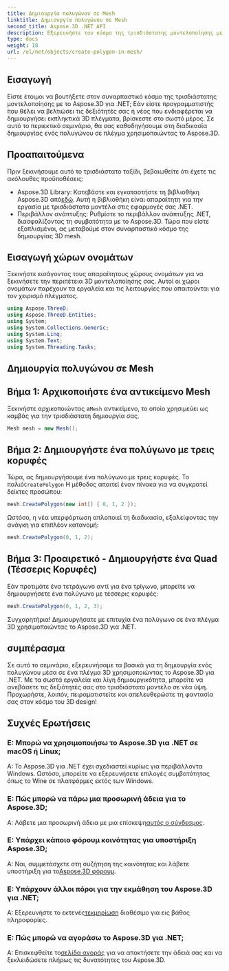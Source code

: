 ```yaml
---
title: Δημιουργία πολυγώνου σε Mesh
linktitle: Δημιουργία πολυγώνου σε Mesh
second_title: Aspose.3D .NET API
description: Εξερευνήστε τον κόσμο της τρισδιάστατης μοντελοποίησης με το Aspose.3D για .NET. Δημιουργήστε εκπληκτικά πολύγωνα σε πλέγματα χωρίς κόπο. Κάντε λήψη τώρα για μια καθηλωτική εμπειρία ανάπτυξης!
type: docs
weight: 18
url: /el/net/objects/create-polygon-in-mesh/
---
```

## Εισαγωγή
Είστε έτοιμοι να βουτήξετε στον συναρπαστικό κόσμο της τρισδιάστατης μοντελοποίησης με το Aspose.3D για .NET; Εάν είστε προγραμματιστής που θέλει να βελτιώσει τις δεξιότητές σας ή νέος που ενδιαφέρεται να δημιουργήσει εκπληκτικά 3D πλέγματα, βρίσκεστε στο σωστό μέρος. Σε αυτό το περιεκτικό σεμινάριο, θα σας καθοδηγήσουμε στη διαδικασία δημιουργίας ενός πολυγώνου σε πλέγμα χρησιμοποιώντας το Aspose.3D.
## Προαπαιτούμενα
Πριν ξεκινήσουμε αυτό το τρισδιάστατο ταξίδι, βεβαιωθείτε ότι έχετε τις ακόλουθες προϋποθέσεις:
-  Aspose.3D Library: Κατεβάστε και εγκαταστήστε τη βιβλιοθήκη Aspose.3D από[εδώ](https://releases.aspose.com/3d/net/). Αυτή η βιβλιοθήκη είναι απαραίτητη για την εργασία με τρισδιάστατα μοντέλα στις εφαρμογές σας .NET.
- Περιβάλλον ανάπτυξης: Ρυθμίστε το περιβάλλον ανάπτυξης .NET, διασφαλίζοντας τη συμβατότητα με το Aspose.3D.
Τώρα που είστε εξοπλισμένοι, ας μεταβούμε στον συναρπαστικό κόσμο της δημιουργίας 3D mesh.
## Εισαγωγή χώρων ονομάτων
Ξεκινήστε εισάγοντας τους απαραίτητους χώρους ονομάτων για να ξεκινήσετε την περιπέτεια 3D μοντελοποίησης σας. Αυτοί οι χώροι ονομάτων παρέχουν τα εργαλεία και τις λειτουργίες που απαιτούνται για τον χειρισμό πλέγματος.
```csharp
using Aspose.ThreeD;
using Aspose.ThreeD.Entities;
using System;
using System.Collections.Generic;
using System.Linq;
using System.Text;
using System.Threading.Tasks;
```
## Δημιουργία πολυγώνου σε Mesh
## Βήμα 1: Αρχικοποιήστε ένα αντικείμενο Mesh
 Ξεκινήστε αρχικοποιώντας a`Mesh` αντικείμενο, το οποίο χρησιμεύει ως καμβάς για την τρισδιάστατη δημιουργία σας.
```csharp
Mesh mesh = new Mesh();
```
## Βήμα 2: Δημιουργήστε ένα πολύγωνο με τρεις κορυφές
 Τώρα, ας δημιουργήσουμε ένα πολύγωνο με τρεις κορυφές. Το παλιό`CreatePolygon` Η μέθοδος απαιτεί έναν πίνακα για να συγκρατεί δείκτες προσώπου:
```csharp
mesh.CreatePolygon(new int[] { 0, 1, 2 });
```
Ωστόσο, η νέα υπερφόρτωση απλοποιεί τη διαδικασία, εξαλείφοντας την ανάγκη για επιπλέον κατανομή:
```csharp
mesh.CreatePolygon(0, 1, 2);
```
## Βήμα 3: Προαιρετικό - Δημιουργήστε ένα Quad (Τέσσερις Κορυφές)
Εάν προτιμάτε ένα τετράγωνο αντί για ένα τρίγωνο, μπορείτε να δημιουργήσετε ένα πολύγωνο με τέσσερις κορυφές:
```csharp
mesh.CreatePolygon(0, 1, 2, 3);
```
Συγχαρητήρια! Δημιουργήσατε με επιτυχία ένα πολύγωνο σε ένα πλέγμα 3D χρησιμοποιώντας το Aspose.3D για .NET.
## συμπέρασμα
Σε αυτό το σεμινάριο, εξερευνήσαμε τα βασικά για τη δημιουργία ενός πολυγώνου μέσα σε ένα πλέγμα 3D χρησιμοποιώντας το Aspose.3D για .NET. Με τα σωστά εργαλεία και λίγη δημιουργικότητα, μπορείτε να ανεβάσετε τις δεξιότητές σας στο τρισδιάστατο μοντέλο σε νέα ύψη. Προχωρήστε, λοιπόν, πειραματιστείτε και απελευθερώστε τη φαντασία σας στον κόσμο του 3D design!
## Συχνές Ερωτήσεις
### Ε: Μπορώ να χρησιμοποιήσω το Aspose.3D για .NET σε macOS ή Linux;
Α: Το Aspose.3D για .NET έχει σχεδιαστεί κυρίως για περιβάλλοντα Windows. Ωστόσο, μπορείτε να εξερευνήσετε επιλογές συμβατότητας όπως το Wine σε πλατφόρμες εκτός των Windows.
### Ε: Πώς μπορώ να πάρω μια προσωρινή άδεια για το Aspose.3D;
 Α: Λάβετε μια προσωρινή άδεια με μια επίσκεψη[αυτός ο σύνδεσμος](https://purchase.aspose.com/temporary-license/).
### Ε: Υπάρχει κάποιο φόρουμ κοινότητας για υποστήριξη Aspose.3D;
 Α: Ναι, συμμετάσχετε στη συζήτηση της κοινότητας και λάβετε υποστήριξη για το[Aspose.3D φόρουμ](https://forum.aspose.com/c/3d/18).
### Ε: Υπάρχουν άλλοι πόροι για την εκμάθηση του Aspose.3D για .NET;
 Α: Εξερευνήστε το εκτενές[τεκμηρίωση](https://reference.aspose.com/3d/net/) διαθέσιμο για εις βάθος πληροφορίες.
### Ε: Πώς μπορώ να αγοράσω το Aspose.3D για .NET;
 Α: Επισκεφθείτε το[σελίδα αγοράς](https://purchase.aspose.com/buy) για να αποκτήσετε την άδειά σας και να ξεκλειδώσετε πλήρως τις δυνατότητες του Aspose.3D.